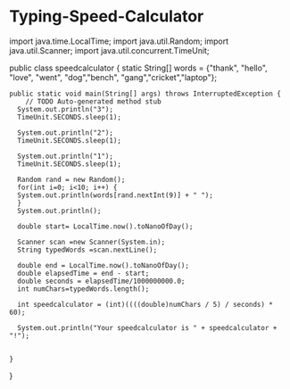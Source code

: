 # Typing-Speed-Calculator
import java.time.LocalTime;
import java.util.Random;
import java.util.Scanner;
import java.util.concurrent.TimeUnit;

public class speedcalculator { 
	static String[] words = {"thank", "hello", "love", "went", "dog","bench", "gang","cricket","laptop"};

	public static void main(String[] args) throws InterruptedException {
		// TODO Auto-generated method stub
      System.out.println("3");
      TimeUnit.SECONDS.sleep(1);
      
      System.out.println("2");
      TimeUnit.SECONDS.sleep(1);
      
      System.out.println("1");
      TimeUnit.SECONDS.sleep(1);
      
      Random rand = new Random();
      for(int i=0; i<10; i++) {
      System.out.println(words[rand.nextInt(9)] + " ");
      }
      System.out.println();
      
      double start= LocalTime.now().toNanoOfDay();
      
      Scanner scan =new Scanner(System.in);
      String typedWords =scan.nextLine();
      
      double end = LocalTime.now().toNanoOfDay();
      double elapsedTime = end - start;
      double seconds = elapsedTime/1000000000.0;
      int numChars=typedWords.length();
      
      int speedcalculator = (int)((((double)numChars / 5) / seconds) * 60);
      
      System.out.println("Your speedcalculator is " + speedcalculator + "!");
      
      
	}

}   



